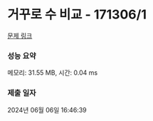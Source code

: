 # 거꾸로 수 비교 - 171306/1 

[문제 링크](https://level.goorm.io/exam/171306/%EA%B1%B0%EA%BE%B8%EB%A1%9C-%EC%88%98-%EB%B9%84%EA%B5%90/quiz/1) 

### 성능 요약

메모리: 31.55 MB, 시간: 0.04 ms

### 제출 일자

2024년 06월 06일 16:46:39

